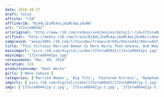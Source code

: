 ```yaml
---
date: 2018-10-27
draft: false
affsite: "r18"
afflinkr18: "NjA4LjEuMS4xLjAuMC4wLjAuMA"
url: "172xrw00442"
urloriginal: "http://www.r18.com/videos/vod/movies/detail/-/id=172xrw00442"
urlfinal: "http://media.r18.com/track/NjA4LjEuMS4xLjAuMC4wLjAuMA/videos/vod/movies/detail/-/id=172xrw00442"
samplevid: "awspv3001.r18.com/litevideo/freepv/8/84x/84xrw442/84xrw442_dmb_w.mp4"
title: "This Virtuous Married Woman Is More Horny Than Anyone, And Now She's Having Basic Instinct Baring Throwdown Sex Nene Sakura"
mainimgurl: "pics.r18.com/digital/video/172xrw00442/172xrw00442ps.jpg"
mainimgs: "172xrw00442ps.jpg"
releasedate: "Mar. 09, 2018"
duration: 124
productioncomp: "Real Works"
girls: ['Nene Sakura']
categories: ['Married Woman', 'Big Tits', 'Featured Actress', 'Nymphomaniac', 'Creampie', 'Deep Throat', 'Hi-Def']
imgurls: ['pics.r18.com/digital/video/172xrw00442/172xrw00442jp-1.jpg', 'pics.r18.com/digital/video/172xrw00442/172xrw00442jp-2.jpg', 'pics.r18.com/digital/video/172xrw00442/172xrw00442jp-3.jpg', 'pics.r18.com/digital/video/172xrw00442/172xrw00442jp-4.jpg', 'pics.r18.com/digital/video/172xrw00442/172xrw00442jp-5.jpg', 'pics.r18.com/digital/video/172xrw00442/172xrw00442jp-6.jpg', 'pics.r18.com/digital/video/172xrw00442/172xrw00442jp-7.jpg', 'pics.r18.com/digital/video/172xrw00442/172xrw00442jp-8.jpg', 'pics.r18.com/digital/video/172xrw00442/172xrw00442jp-9.jpg', 'pics.r18.com/digital/video/172xrw00442/172xrw00442jp-10.jpg', 'pics.r18.com/digital/video/172xrw00442/172xrw00442jp-11.jpg', 'pics.r18.com/digital/video/172xrw00442/172xrw00442jp-12.jpg', 'pics.r18.com/digital/video/172xrw00442/172xrw00442jp-13.jpg', 'pics.r18.com/digital/video/172xrw00442/172xrw00442jp-14.jpg', 'pics.r18.com/digital/video/172xrw00442/172xrw00442jp-15.jpg', 'pics.r18.com/digital/video/172xrw00442/172xrw00442jp-16.jpg', 'pics.r18.com/digital/video/172xrw00442/172xrw00442jp-17.jpg', 'pics.r18.com/digital/video/172xrw00442/172xrw00442jp-18.jpg', 'pics.r18.com/digital/video/172xrw00442/172xrw00442jp-19.jpg', 'pics.r18.com/digital/video/172xrw00442/172xrw00442jp-20.jpg']
imgs: ['172xrw00442jp-1.jpg', '172xrw00442jp-2.jpg', '172xrw00442jp-3.jpg', '172xrw00442jp-4.jpg', '172xrw00442jp-5.jpg', '172xrw00442jp-6.jpg', '172xrw00442jp-7.jpg', '172xrw00442jp-8.jpg', '172xrw00442jp-9.jpg', '172xrw00442jp-10.jpg', '172xrw00442jp-11.jpg', '172xrw00442jp-12.jpg', '172xrw00442jp-13.jpg', '172xrw00442jp-14.jpg', '172xrw00442jp-15.jpg', '172xrw00442jp-16.jpg', '172xrw00442jp-17.jpg', '172xrw00442jp-18.jpg', '172xrw00442jp-19.jpg', '172xrw00442jp-20.jpg']
---
```

